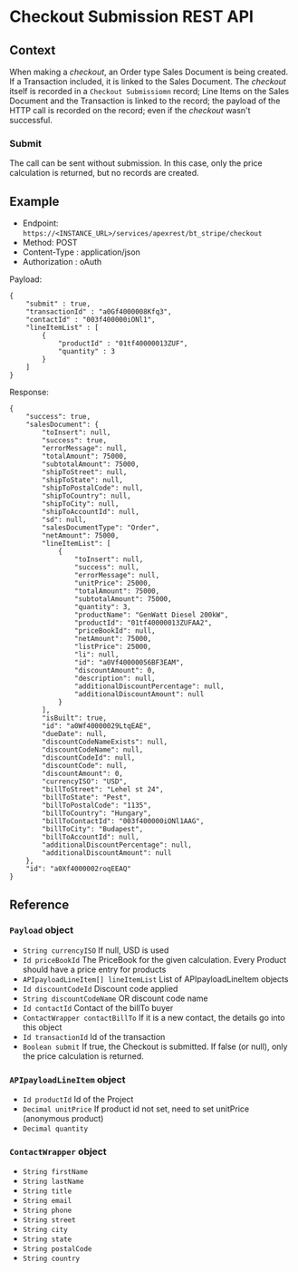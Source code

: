 # Checkout Submission REST API

## Context

When making a _checkout_, an Order type Sales Document is being created. If a Transaction included, it is linked to the Sales Document.
The _checkout_ itself is recorded in a `Checkout Submissiomn` record; Line Items on the Sales Document and the Transaction is linked to the record;
the payload of the HTTP call is recorded on the record; even if the _checkout_ wasn't successful.

### Submit
The call can be sent without submission. In this case, only the price calculation is returned, but no records are created.

## Example

* Endpoint: `https://<INSTANCE_URL>/services/apexrest/bt_stripe/checkout`
* Method: POST
* Content-Type : application/json
* Authorization : oAuth

Payload:
```
{
	"submit" : true,
	"transactionId" : "a0Gf4000008Kfq3",
	"contactId" : "003f400000iONl1",
	"lineItemList" : [
		{
			"productId" : "01tf40000013ZUF",
			"quantity" : 3
		}
	]
}
```

Response:

```
{
    "success": true,
    "salesDocument": {
        "toInsert": null,
        "success": true,
        "errorMessage": null,
        "totalAmount": 75000,
        "subtotalAmount": 75000,
        "shipToStreet": null,
        "shipToState": null,
        "shipToPostalCode": null,
        "shipToCountry": null,
        "shipToCity": null,
        "shipToAccountId": null,
        "sd": null,
        "salesDocumentType": "Order",
        "netAmount": 75000,
        "lineItemList": [
            {
                "toInsert": null,
                "success": null,
                "errorMessage": null,
                "unitPrice": 25000,
                "totalAmount": 75000,
                "subtotalAmount": 75000,
                "quantity": 3,
                "productName": "GenWatt Diesel 200kW",
                "productId": "01tf40000013ZUFAA2",
                "priceBookId": null,
                "netAmount": 75000,
                "listPrice": 25000,
                "li": null,
                "id": "a0Vf40000056BF3EAM",
                "discountAmount": 0,
                "description": null,
                "additionalDiscountPercentage": null,
                "additionalDiscountAmount": null
            }
        ],
        "isBuilt": true,
        "id": "a0Wf40000029LtqEAE",
        "dueDate": null,
        "discountCodeNameExists": null,
        "discountCodeName": null,
        "discountCodeId": null,
        "discountCode": null,
        "discountAmount": 0,
        "currencyISO": "USD",
        "billToStreet": "Lehel st 24",
        "billToState": "Pest",
        "billToPostalCode": "1135",
        "billToCountry": "Hungary",
        "billToContactId": "003f400000iONl1AAG",
        "billToCity": "Budapest",
        "billToAccountId": null,
        "additionalDiscountPercentage": null,
        "additionalDiscountAmount": null
    },
    "id": "a0Xf4000002roqEEAQ"
}
```

## Reference

### `Payload` object

* `String currencyISO` If null, USD is used
* `Id priceBookId` The PriceBook for the given calculation. Every Product should have a price entry for products
* `APIpayloadLineItem[] lineItemList` List of APIpayloadLineItem objects 
* `Id discountCodeId` Discount code applied
* `String discountCodeName` OR discount code name
* `Id contactId` Contact of the billTo buyer
* `ContactWrapper contactBillTo` If it is a new contact, the details go into this object
* `Id transactionId` Id of the transaction
* `Boolean submit` If true, the Checkout is submitted. If false (or null), only the price calculation is returned.


### `APIpayloadLineItem` object

* `Id productId` Id of the Project
* `Decimal unitPrice` If product id not set, need to set unitPrice (anonymous product)
* `Decimal quantity`

### `ContactWrapper` object
* `String firstName`
* `String lastName`
* `String title`
* `String email`
* `String phone`
* `String street`
* `String city`
* `String state`
* `String postalCode`
* `String country`
